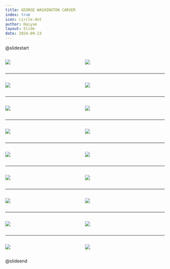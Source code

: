 ```yaml
---
title: GEORGE WASHINGTON CARVER
index: true
icon: circle-dot
author: Haiyue
layout: Slide
date: 2024-09-23
---
```

 
@slidestart

<div style="display:flex">
<div style="flex:1">

![](https://raw.githubusercontent.com/yclord/reading/refs/heads/master/english/Level-L/GEORGE%20WASHINGTON%20CARVER/001.webp)
</div>
<div style="flex:1">

![](https://raw.githubusercontent.com/yclord/reading/refs/heads/master/english/Level-L/GEORGE%20WASHINGTON%20CARVER/002.webp)
</div>
</div>

---

<div style="display:flex">
<div style="flex:1">

![](https://raw.githubusercontent.com/yclord/reading/refs/heads/master/english/Level-L/GEORGE%20WASHINGTON%20CARVER/003.webp)
</div>
<div style="flex:1">

![](https://raw.githubusercontent.com/yclord/reading/refs/heads/master/english/Level-L/GEORGE%20WASHINGTON%20CARVER/004.webp)
</div>
</div>

---

<div style="display:flex">
<div style="flex:1">

![](https://raw.githubusercontent.com/yclord/reading/refs/heads/master/english/Level-L/GEORGE%20WASHINGTON%20CARVER/005.webp)
</div>
<div style="flex:1">

![](https://raw.githubusercontent.com/yclord/reading/refs/heads/master/english/Level-L/GEORGE%20WASHINGTON%20CARVER/006.webp)
</div>
</div>

---

<div style="display:flex">
<div style="flex:1">

![](https://raw.githubusercontent.com/yclord/reading/refs/heads/master/english/Level-L/GEORGE%20WASHINGTON%20CARVER/007.webp)
</div>
<div style="flex:1">

![](https://raw.githubusercontent.com/yclord/reading/refs/heads/master/english/Level-L/GEORGE%20WASHINGTON%20CARVER/008.webp)
</div>
</div>

---

<div style="display:flex">
<div style="flex:1">

![](https://raw.githubusercontent.com/yclord/reading/refs/heads/master/english/Level-L/GEORGE%20WASHINGTON%20CARVER/009.webp)
</div>
<div style="flex:1">

![](https://raw.githubusercontent.com/yclord/reading/refs/heads/master/english/Level-L/GEORGE%20WASHINGTON%20CARVER/010.webp)
</div>
</div>

---

<div style="display:flex">
<div style="flex:1">

![](https://raw.githubusercontent.com/yclord/reading/refs/heads/master/english/Level-L/GEORGE%20WASHINGTON%20CARVER/011.webp)
</div>
<div style="flex:1">

![](https://raw.githubusercontent.com/yclord/reading/refs/heads/master/english/Level-L/GEORGE%20WASHINGTON%20CARVER/012.webp)
</div>
</div>

---

<div style="display:flex">
<div style="flex:1">

![](https://raw.githubusercontent.com/yclord/reading/refs/heads/master/english/Level-L/GEORGE%20WASHINGTON%20CARVER/013.webp)
</div>
<div style="flex:1">

![](https://raw.githubusercontent.com/yclord/reading/refs/heads/master/english/Level-L/GEORGE%20WASHINGTON%20CARVER/014.webp)
</div>
</div>

---

<div style="display:flex">
<div style="flex:1">

![](https://raw.githubusercontent.com/yclord/reading/refs/heads/master/english/Level-L/GEORGE%20WASHINGTON%20CARVER/015.webp)
</div>
<div style="flex:1">

![](https://raw.githubusercontent.com/yclord/reading/refs/heads/master/english/Level-L/GEORGE%20WASHINGTON%20CARVER/016.webp)
</div>
</div>

---

<div style="display:flex">
<div style="flex:1">

![](https://raw.githubusercontent.com/yclord/reading/refs/heads/master/english/Level-L/GEORGE%20WASHINGTON%20CARVER/017.webp)
</div>
<div style="flex:1">

![](https://raw.githubusercontent.com/yclord/reading/refs/heads/master/english/Level-L/GEORGE%20WASHINGTON%20CARVER/018.webp)
</div>
</div>

@slideend